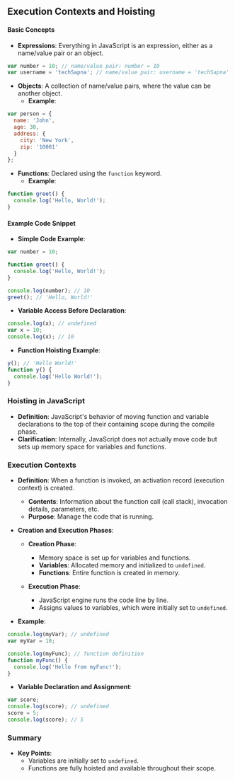 ## Execution Contexts and Hoisting

#### Basic Concepts
- **Expressions**: Everything in JavaScript is an expression, either as a name/value pair or an object.

```javascript
var number = 10; // name/value pair: number = 10
var username = 'techSapna'; // name/value pair: username = 'techSapna'
```

- **Objects**: A collection of name/value pairs, where the value can be another object.
  - **Example**:

```javascript
var person = {
  name: 'John',
  age: 30,
  address: {
    city: 'New York',
    zip: '10001'
  }
};
```

- **Functions**: Declared using the `function` keyword.
  - **Example**:

```javascript
function greet() {
  console.log('Hello, World!');
}
```

#### Example Code Snippet
- **Simple Code Example**:

```javascript
var number = 10;

function greet() {
  console.log('Hello, World!');
}

console.log(number); // 10
greet(); // 'Hello, World!'
```

- **Variable Access Before Declaration**:

```javascript
console.log(x); // undefined
var x = 10;
console.log(x); // 10
```

- **Function Hoisting Example**:

```javascript
y(); // 'Hello World!'
function y() {
  console.log('Hello World!');
}
```

### Hoisting in JavaScript

- **Definition**: JavaScript's behavior of moving function and variable declarations to the top of their containing scope during the compile phase.
- **Clarification**: Internally, JavaScript does not actually move code but sets up memory space for variables and functions.

### Execution Contexts

- **Definition**: When a function is invoked, an activation record (execution context) is created.
  - **Contents**: Information about the function call (call stack), invocation details, parameters, etc.
  - **Purpose**: Manage the code that is running.

- **Creation and Execution Phases**:
  - **Creation Phase**:
    - Memory space is set up for variables and functions.
    - **Variables**: Allocated memory and initialized to `undefined`.
    - **Functions**: Entire function is created in memory.

  - **Execution Phase**:
    - JavaScript engine runs the code line by line.
    - Assigns values to variables, which were initially set to `undefined`.

- **Example**:

```javascript
console.log(myVar); // undefined
var myVar = 10;

console.log(myFunc); // function definition
function myFunc() {
  console.log('Hello from myFunc!');
}
```

- **Variable Declaration and Assignment**:

```javascript
var score;
console.log(score); // undefined
score = 5;
console.log(score); // 5
```

### Summary

- **Key Points**:
  - Variables are initially set to `undefined`.
  - Functions are fully hoisted and available throughout their scope.
